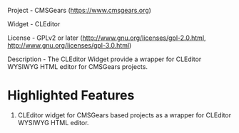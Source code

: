 Project 	- CMSGears (https://www.cmsgears.org)

Widget  	- CLEditor

License 	- GPLv2 or later (http://www.gnu.org/licenses/gpl-2.0.html, http://www.gnu.org/licenses/gpl-3.0.html)

Description - The CLEditor Widget provide a wrapper for CLEditor WYSIWYG HTML editor for CMSGears projects.

Highlighted Features
=========================================
1. CLEditor widget for CMSGears based projects as a wrapper for CLEditor WYSIWYG HTML editor.
